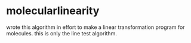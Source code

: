 # molecularlinearity
wrote this algorithm in effort to make a linear transformation program for molecules. this is only the line test algorithm.
